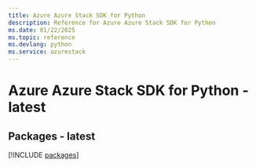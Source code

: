 ```yaml
---
title: Azure Azure Stack SDK for Python
description: Reference for Azure Azure Stack SDK for Python
ms.date: 01/22/2025
ms.topic: reference
ms.devlang: python
ms.service: azurestack
---
```

# Azure Azure Stack SDK for Python - latest
## Packages - latest
[!INCLUDE [packages](azure-stack-index.md)]